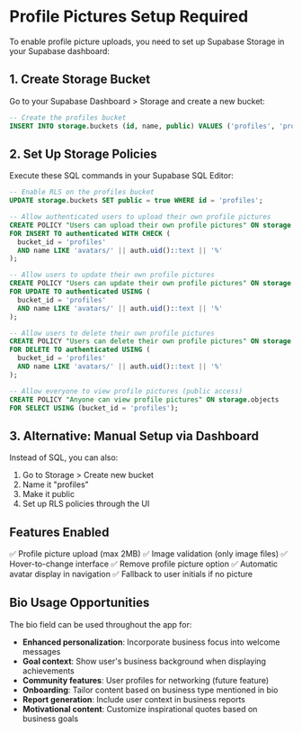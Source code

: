 # Profile Pictures Setup Required

To enable profile picture uploads, you need to set up Supabase Storage in your Supabase dashboard:

## 1. Create Storage Bucket

Go to your Supabase Dashboard > Storage and create a new bucket:

```sql
-- Create the profiles bucket
INSERT INTO storage.buckets (id, name, public) VALUES ('profiles', 'profiles', true);
```

## 2. Set Up Storage Policies

Execute these SQL commands in your Supabase SQL Editor:

```sql
-- Enable RLS on the profiles bucket
UPDATE storage.buckets SET public = true WHERE id = 'profiles';

-- Allow authenticated users to upload their own profile pictures
CREATE POLICY "Users can upload their own profile pictures" ON storage.objects
FOR INSERT TO authenticated WITH CHECK (
  bucket_id = 'profiles' 
  AND name LIKE 'avatars/' || auth.uid()::text || '%'
);

-- Allow users to update their own profile pictures
CREATE POLICY "Users can update their own profile pictures" ON storage.objects
FOR UPDATE TO authenticated USING (
  bucket_id = 'profiles' 
  AND name LIKE 'avatars/' || auth.uid()::text || '%'
);

-- Allow users to delete their own profile pictures
CREATE POLICY "Users can delete their own profile pictures" ON storage.objects
FOR DELETE TO authenticated USING (
  bucket_id = 'profiles' 
  AND name LIKE 'avatars/' || auth.uid()::text || '%'
);

-- Allow everyone to view profile pictures (public access)
CREATE POLICY "Anyone can view profile pictures" ON storage.objects
FOR SELECT USING (bucket_id = 'profiles');
```

## 3. Alternative: Manual Setup via Dashboard

Instead of SQL, you can also:

1. Go to Storage > Create new bucket
2. Name it "profiles" 
3. Make it public
4. Set up RLS policies through the UI

## Features Enabled

✅ Profile picture upload (max 2MB)
✅ Image validation (only image files)
✅ Hover-to-change interface
✅ Remove profile picture option
✅ Automatic avatar display in navigation
✅ Fallback to user initials if no picture

## Bio Usage Opportunities

The bio field can be used throughout the app for:

- **Enhanced personalization**: Incorporate business focus into welcome messages
- **Goal context**: Show user's business background when displaying achievements
- **Community features**: User profiles for networking (future feature)
- **Onboarding**: Tailor content based on business type mentioned in bio
- **Report generation**: Include user context in business reports
- **Motivational content**: Customize inspirational quotes based on business goals
